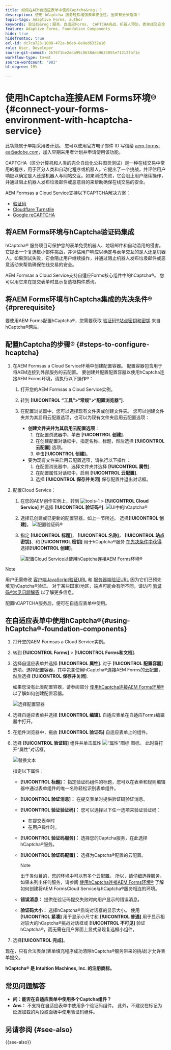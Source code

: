 ```yaml
---
title: 如何在AEM自适应表单中使用Captcha&reg；？
description: 使用 hCaptcha 服务轻松增强表单安全性。里面有分步指南！
topic-tags: Adaptive Forms, author
keywords: 验证码&reg；服务，自适应Forms， CAPTCHA挑战，机器人预防，表单提交安全，表单垃圾邮件预防
feature: Adaptive Forms, Foundation Components
hide: true
hidefromtoc: true
exl-id: dc7ca723-1008-472a-b6eb-8e9ed6332a16
role: User, Developer
source-git-commit: 2b76f1be2dda99c8638deb9633055e71312fbf1e
workflow-type: tm+mt
source-wordcount: '983'
ht-degree: 19%

---
```


# 使用hCaptcha连接AEM Forms环境® {#connect-your-forms-environment-with-hcaptcha-service}

<span class="preview"> 此功能属于早期采用者计划。 您可以使用官方电子邮件 ID 写信给 aem-forms-ea@adobe.com，加入早期采用者计划并申请使用该功能。</span>

CAPTCHA（区分计算机和人类的完全自动化公共图灵测试）是一种在线交易中常用的程序，用于区分人类和自动化程序或机器人。它提出了一个挑战，并评估用户响应以确定是人还是机器人与网站交互。如果测试失败，它会阻止用户继续操作，并通过阻止机器人发布垃圾邮件或恶意目的来帮助确保在线交易的安全。

AEM Formsas a Cloud Service支持以下CAPTCHA解决方案：

* [验证码](#integrate-aem-forms-environment-with-hcaptcha-captcha)
* [Cloudflare Turnstile](/help/forms/integrate-adaptive-forms-turnstile.md)
* [Google reCAPTCHA](/help/forms/captcha-adaptive-forms.md)

## 将AEM Forms环境与hCaptcha验证码集成

hCaptcha® 服务项目可保护您的表单免受机器人、垃圾邮件和自动滥用的侵害。它提出一个复选框小部件挑战，并评估用户响应以确定与表单交互的是人还是机器人。如果测试失败，它会阻止用户继续操作，并通过阻止机器人发布垃圾邮件或恶意活动来帮助确保在线交易的安全。

AEM Formsas a Cloud Service支持自适应Forms核心组件中的hCaptcha®。 您可以用它来在提交表单时显示复选框构件质询。

<!-- ![hCaptcha&reg;](assets/hCaptcha&reg;-challenge.png)-->

## 将AEM Forms环境与hCaptcha集成的先决条件® {#prerequisite}

要使用AEM Forms配置hCaptcha®，您需要获取 [验证码®站点密钥和密钥](https://docs.hcaptcha.com/switch/#get-your-hcaptcha-sitekey-and-secret-key) 来自hCaptcha®网站。

## 配置hCaptcha的步骤® {#steps-to-configure-hcaptcha}

1. 在AEM Formsas a Cloud Service环境中创建配置容器。 配置容器包含用于将AEM连接到外部服务的云配置。 要创建并配置配置容器以使用hCaptcha连接AEM Forms环境，请执行以下操作®：
   1. 打开您的AEM Formsas a Cloud Service实例。
   1. 转到 **[!UICONTROL “工具”>“常规”>“配置浏览器”]**.
   1. 在配置浏览器中，您可以选择现有文件夹或创建文件夹。 您可以创建文件夹并为其启用云配置选项，也可以为现有文件夹启用云配置选项：

      * **创建文件夹并为其启用云配置选项**：
         1. 在配置浏览器中，单击 **[!UICONTROL 创建]**.
         1. 在创建配置对话框中，指定名称、标题，然后选择 **[!UICONTROL 云配置]** 选项。
         1. 单击&#x200B;**[!UICONTROL 创建]**。
      * 要为现有文件夹启用云配置选项，请执行以下操作：
         1. 在配置浏览器中，选择文件夹并选择 **[!UICONTROL 属性]**.
         1. 在配置属性对话框中，启用 **[!UICONTROL 云配置]**.
         1. 选择 **[!UICONTROL 保存并关闭]** 保存配置并退出对话框。

1. 配置Cloud Service：
   1. 在您的AEM创作实例上，转到 ![tools-1](assets/tools-1.png) > **[!UICONTROL Cloud Service]** 并选择 **[!UICONTROL 验证码®]**.
      ![Ui中的hCaptcha®](assets/hcaptcha-in-ui.png)
   1. 选择已创建或已更新的配置容器，如上一节所述。 选择&#x200B;**[!UICONTROL 创建]**。
      ![配置验证码®](assets/config-hcaptcha.png)
   1. 指定 **[!UICONTROL 标题]**， **[!UICONTROL 名称]**， **[!UICONTROL 站点密钥]**、和 **[!UICONTROL 密钥]** 用于hCaptcha®服务 [在先决条件中获得](#prerequisite). 选择&#x200B;**[!UICONTROL 创建]**。

      ![配置Cloud Service以使用hCaptcha连接AEM Forms环境®](assets/create-hcaptcha-config.png)

>[!NOTE]
> 用户无需修改 [客户端JavaScript验证URL](https://docs.hcaptcha.com/#add-the-hcaptcha-widget-to-your-webpage) 和 [服务器端验证URL](https://docs.hcaptcha.com/#verify-the-user-response-server-side) 因为它们已预先填充hCaptcha®验证。 对于某些国家/地区，端点可能会有所不同，请访问 [验证码®常见问题解答](https://docs.hcaptcha.com/faq#does-hcaptcha-support-access-by-users-in-china) 以了解更多信息。

配置hCAPTCHA服务后，便可在自适应表单中使用。

## 在自适应表单中使用hCaptcha®{#using-hCaptcha®-foundation-components}

1. 打开您的AEM Formsas a Cloud Service实例。
1. 转到 **[!UICONTROL Forms]** > **[!UICONTROL Forms和文档]**.
1. 选择自适应表单并选择 **[!UICONTROL 属性]**. 对于 **[!UICONTROL 配置容器]** 选项，选择配置容器，其中包含使用hCaptcha®连接AEM Forms的云配置，然后选择 **[!UICONTROL 保存并关闭]**.

   如果您没有此类配置容器，请参阅部分 [使用hCaptcha连接AEM Forms环境®](#connect-your-forms-environment-with-hcaptcha-service) 以了解如何创建配置容器。

   ![选择配置容器](/help/forms/assets/captcha-properties.png)

1. 选择自适应表单并选择 **[!UICONTROL 编辑]**. 自适应表单在自适应Forms编辑器中打开。
1. 在组件浏览器中，拖放 **[!UICONTROL 验证码]** 自适应表单上的组件。
1. 选择 **[!UICONTROL 验证码]** 组件并单击属性 ![“属性”图标](assets/configure-icon.svg) 图标。 此时将打开“属性”对话框。

   ![替换文本](assets/hcaptcha-properties.png)

   指定以下属性：

   * **[!UICONTROL 标题]：** 指定验证码组件的标题，您可以在表单和规则编辑器中通过表单组件的唯一名称轻松识别表单组件。
   * **[!UICONTROL 验证消息]：** 在提交表单时提供验证码验证消息。
   * **[!UICONTROL 验证验证码]：** 您可以选择以下任一选项来验证验证码：
      * 在提交表单时
      * 在用户操作时。
   * **[!UICONTROL 验证码服务]：** 选择您的Captcha服务，在此选择hCaptcha®服务。
   * **[!UICONTROL 验证码配置]：** 选择为Captcha®配置的云配置。
     >[!NOTE]
     >出于类似目的，您的环境中可以有多个云配置。 所以，请仔细选择服务。 如果未列出任何服务，请参阅 [使用hCaptcha连接AEM Forms环境®](#connect-your-forms-environment-with-hcaptcha-service) 了解如何创建将AEM FormsCloud Service与hCaptcha®服务相连的环境。

   * **错误消息：** 提供在验证码提交失败时向用户显示的错误消息。
   * **验证码大小：** 选择hCaptcha®质询对话框的显示大小。 使用 **[!UICONTROL 紧凑]** 用于显示小尺寸和 **[!UICONTROL 普通]** 用于显示相对较大的hCaptcha®挑战对话框或 **[!UICONTROL 不可见]** 验证hCaptcha®，而无需在用户界面上显式呈现复选框小组件。

1. 选择&#x200B;**[!UICONTROL 完成]**。

现在，只有合法表单(表单填充程序成功清除hCaptcha®服务带来的挑战)才允许表单提交。

**hCaptcha® 是 Intuition Machines, Inc. 的注册商标。**

## 常见问题解答

* **问：能否在自适应表单中使用多个Captcha组件？**
* **Ans：** 不支持在自适应表单中使用多个验证码组件。 此外，不建议在标记为延迟加载的片段或面板中使用验证码组件。

## 另请参阅 {#see-also}

{{see-also}}
